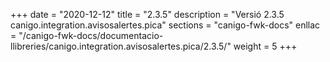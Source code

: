 +++
date        = "2020-12-12"
title       = "2.3.5"
description = "Versió 2.3.5 canigo.integration.avisosalertes.pica"
sections    = "canigo-fwk-docs"
enllac		= "/canigo-fwk-docs/documentacio-llibreries/canigo.integration.avisosalertes.pica/2.3.5/"
weight		= 5
+++
